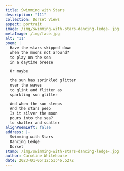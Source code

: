 ```yaml
---
title: Swimming with Stars
description: "111"
collection: Dorset Views
aspect: portrait
image: /img/swimming-with-stars-dancing-ledge-.jpg
metaImage: /img/face.jpg
alt: "11"
poem: |
  Have the stars skipped down
  when the moons not around?
  to play on the sea 
  in a daytime breeze

  Or maybe

  the sun has sprinkled glitter
  over the waves
  to glint and flitter as
  sparkling sun glitter

  And when the sun sleeps
  And the stars peep
  Is it silver the moon
  pours into the sea?
  to shatter and scatter
alignPoemLeft: false
address: |-
  Swimming with Stars
  Dancing Ledge
  Dorset
stamp: /img/swimming-with-stars-dancing-ledge-.jpg
author: Caroline Whitehouse
date: 2023-01-05T12:51:46.527Z
---
```

